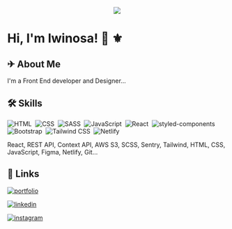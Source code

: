 <p align="center"><img src="https://res.cloudinary.com/osaz/image/upload/v1661403384/cover-sheye_dr3wpl.png"></p>

# Hi, I'm Iwinosa! 👋 ⚜

  
## ✈ About Me
I'm a Front End developer and Designer...


  
## 🛠 Skills
![HTML](https://img.shields.io/badge/-HTML-05122A?style=flat&logo=HTML5)&nbsp;
![CSS](https://img.shields.io/badge/-CSS-05122A?style=flat&logo=CSS3&logoColor=1572B6)&nbsp;
![SASS](https://img.shields.io/badge/Sass-05122A?style=flat&logo=sass)&nbsp;
![JavaScript](https://img.shields.io/badge/-JavaScript-05122A?style=flat&logo=javascript)&nbsp;
![React](https://img.shields.io/badge/-React-05122A?style=flat&logo=react)&nbsp;
![styled-components](https://img.shields.io/badge/styled%20components-05122A?style=flat&logo=styled-components)&nbsp;
![Bootstrap](https://img.shields.io/badge/-Bootstrap-05122A?style=flat&logo=bootstrap)&nbsp;
![Tailwind CSS](https://img.shields.io/badge/Tailwind%20CSS-05122A?style=flat&logo=tailwind-css)&nbsp;
![Netlify](https://img.shields.io/badge/Netlify-05122A?style=for-the-badge&logo=netlify&logoColor=white)&nbsp;



React,  REST API, Context API, AWS S3, SCSS, Sentry, Tailwind, HTML, CSS, JavaScript, Figma, Netlify, Git...

  
## 🔗 Links
[![portfolio](https://img.shields.io/badge/portfolio-000?style=for-the-badge&logo=ko-fi&logoColor=white)](https://www.iwinosa.me/)

[![linkedin](https://img.shields.io/badge/linkedin-0A66C2?style=for-the-badge&logo=linkedin&logoColor=white)](https://www.linkedin.com/in/igbinosa-iwinosa-favourene-6117911a1/)

[![instagram](https://img.shields.io/badge/instagram-bc2a8d?style=for-the-badge&logo=instagram&logoColor=white)](https://www.instagram.com/favoureneosas/)

  
